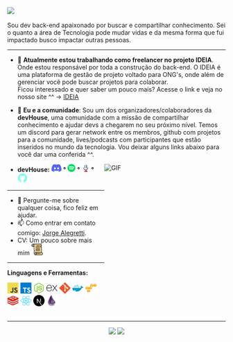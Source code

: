 <img src="https://readme-typing-svg.herokuapp.com?color=3D8AF7&size=36&width=700&height=60&lines=Ol%C3%A1%2C+sou+o+Jorge.;Mas+pode+me+chamar+de+Rahmai."/>

Sou dev back-end apaixonado por buscar e compartilhar conhecimento.
Sei o quanto a área de Tecnologia pode mudar vidas e da mesma forma que fui impactado busco impactar outras pessoas.

---

- 🔭 **Atualmente estou trabalhando como freelancer no projeto IDEIA**. Onde estou responsável por toda a construção do back-end. O IDEIA é uma plataforma de gestão de projeto voltado para ONG's, onde além de gerenciar você pode buscar projetos para colaborar.<br/>
  Ficou interessado e quer saber um pouco mais? Acesse o link e veja no nosso site ^^ -> [IDEIA](https://ideia.cc/)

- 👯 **Eu e a comunidade**: Sou um dos organizadores/colaboradores da **devHouse**, uma comunidade com a missão de compartilhar conhecimento e ajudar devs a chegarem no seu próximo nível. Temos um discord para gerar network entre os membros, github com projetos para a comunidade, lives/podcasts com participantes que estão inseridos no mundo da tecnologia. Vou deixar alguns links abaixo para você dar uma conferida ^^.<br/>
 
<img align="right" alt="GIF" src="https://media.giphy.com/media/LmNwrBhejkK9EFP504/giphy.gif" width="280" height="280" />

 - **devHouse:** <a href="https://discord.gg/AHqmZ38bKC" title="Discord devHouse" alt="Discord Dev House" target="_blank"><img height="18" src="https://raw.githubusercontent.com/jorge-lba/jorge-lba/a66ff19f361f0a4b38ff302c58e742864720d02b/assets/discord.svg"></a> **°** <a href="https://open.spotify.com/show/2GHQsUcTC6vI3iiaEdnlxs" title="Spotify devHouse" alt="Spotify Dev House" target="_blank"><img height="18" src="https://raw.githubusercontent.com/jorge-lba/jorge-lba/bc6e36a173a34d66af1a2dc74871c38520f86d75/assets/spotify.svg"></a>  **°** <a href="https://devhouse.vercel.app/" title="Podcast devHouse" alt="Podcast Dev House" target="_blank"><img height="18" src="https://raw.githubusercontent.com/jorge-lba/jorge-lba/2c035c8440ce096dbc6f5ba742198583da7ff9eb/assets/podcast.svg"></a>  **°** <a href="https://github.com/orgs/dev-house-community/teams" title="Github devHouse" alt="Github Dev House" target="_blank"><img height="22" src="https://raw.githubusercontent.com/jorge-lba/jorge-lba/85d6ad123db93d91d38d61e4339c60b3ced2ea12/assets/github.svg"></a> 
---
- 💬 Pergunte-me sobre qualquer coisa, fico feliz em ajudar.
- 📫 Como entrar em contato comigo: [Jorge Alegretti](https://www.linkedin.com/in/jorge-alegretti/).
- CV: Um pouco sobre mais mim <a href="https://github.com/jorge-lba/jorge-lba/blob/main/assets/Jorge-Alegretti-Dev-Back-End%20.pdf" title="CV - Jorge Alegretti" alt="CV - Jorge Alegretti" target="_blank"><img height="26" src="https://raw.githubusercontent.com/jorge-lba/jorge-lba/c005a8ba106f0990dbdefb8cd187b946fbcdb6b7/assets/parchment.svg"></a> 
---

**Linguagens e Ferramentas:**  

<a href="https://developer.mozilla.org/pt-BR/docs/Web/JavaScript" title="Javascript" alt="Javascript" target="_blank"><img height="26" src="https://raw.githubusercontent.com/jorge-lba/jorge-lba/470eb86009bebc072b91f10fc16b724417fad683/assets/javascript.svg"></a>
<a href="https://www.typescriptlang.org/" title="Typescript" alt="Typescript" target="_blank"><img height="26" src="https://raw.githubusercontent.com/jorge-lba/jorge-lba/dd69216b4a802cb2ce91bd2bb4ee4ddb89d0f3b8/assets/typescript.svg"></a>
<a href="https://nodejs.org/en/" title="NodeJs" alt="NodeJs" target="_blank"><img height="26" src="https://raw.githubusercontent.com/jorge-lba/jorge-lba/541b568c52d17e9f26b6955199dfb8e7742c4d39/assets/nodejs.svg"></a>
<a href="https://expressjs.com/pt-br/" title="ExpressJs" alt="ExpressJs" target="_blank"><img height="26" src="https://raw.githubusercontent.com/jorge-lba/jorge-lba/a0276c5887d5643263332495464c66eb69ff2197/assets/express.svg"></a>
<a href="https://git-scm.com/" title="Git" alt="Git" target="_blank"><img height="26" src="https://raw.githubusercontent.com/jorge-lba/jorge-lba/da45db658e43edd87d61a64d988ae164ffa4b5c0/assets/git.svg"></a>
<a href="https://www.docker.com/" title="Docker" alt="Docker" target="_blank"><img height="26" src="https://raw.githubusercontent.com/jorge-lba/jorge-lba/b1ebae879b6b58d616c531c95d2a0eec262aebed/assets/docker.svg"></a>
<a href="https://aws.amazon.com/pt/" title="AWS" alt="AWS" target="_blank"><img height="26" src="https://raw.githubusercontent.com/jorge-lba/jorge-lba/59c66734cb6c357caf6462460e90b156b6f1eb52/assets/aws.svg"></a>
<a href="https://redis.io/" title="Redis" alt="Redis" target="_blank"><img height="26" src="https://raw.githubusercontent.com/jorge-lba/jorge-lba/f1cb33e111cf988cf5820b6e67f955cbdc5a4842/assets/redis.svg"></a>
<a href="https://pt-br.reactjs.org/" title="ReactJs" alt="ReactJs" target="_blank"><img height="26" src="https://raw.githubusercontent.com/jorge-lba/jorge-lba/1462233c91ccd19b7e8d7ca67be65d26f036e1e3/assets/react.svg"></a>
<a href="https://nextjs.org/" title="NextJs" alt="NextJs" target="_blank"><img height="26" src="https://raw.githubusercontent.com/jorge-lba/jorge-lba/d1090f5e726a95702fc0fa46b4612c2a4d677b8a/assets/nextjs.svg"></a>
<a href="https://elixir-lang.org/" title="Elixir" alt="Elixir" target="_blank"><img height="26" src="https://raw.githubusercontent.com/jorge-lba/jorge-lba/bebf921c2fce21fa4d76b816cc6d2fb0c86c711e/assets/elixir.svg"></a>
</br></br>

---

<p align="center"> 
  <img height="160" src="https://github-readme-stats.vercel.app/api?username=jorge-lba&show_icons=true&theme=radical" /> 
  <img height="160" src="https://github-readme-stats.vercel.app/api/top-langs/?username=jorge-lba&layout=compact&theme=radical" /> 
</p>
 

<!--
**jorge-lba/jorge-lba** is a ✨ _special_ ✨ repository because its `README.md` (this file) appears on your GitHub profile.

Here are some ideas to get you started:

- 🔭 I’m currently working on ...
- 🌱 I’m currently learning ...
- 👯 I’m looking to collaborate on ...
- 🤔 I’m looking for help with ...
- 💬 Ask me about ...
- 📫 How to reach me: ...
- 😄 Pronouns: ...
- ⚡ Fun fact: ...
-->
